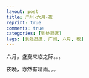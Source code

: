 ```yaml
---
layout: post
title: 广州-六月-夜
reprint: true
comments: true
categories: [到处逛逛]
tags: [到处逛逛, 广州, 六月, 夜]
---
```


六月，盛夏来临之际。。。

夜晚，亦然有晴雨。。。

<script>
    photos=[
        ["/images/2017-05-13/DSC05977.jpg", "", "75%"],
        ["/images/2017-05-13/DSC05984.jpg", "", "75%"],
        ["/images/2017-05-13/DSC05988.jpg", "", "75%"],
        ["/images/2017-05-13/DSC05990.jpg", "", "75%"],
        ["/images/2017-05-13/DSC05993.jpg", "", "75%"],
        ["/images/2017-05-13/DSC05997.jpg", "", "75%"],
        ["/images/2017-05-13/DSC06002.jpg", "", "75%"],
        ["/images/2017-05-13/DSC06003.jpg", "", "75%"],
        ["/images/2017-05-13/DSC06004.jpg", "", "75%"],
        ["/images/2017-05-30/DSC06152.jpg", "", "75%"],
        ["/images/2017-05-30/DSC06154.jpg", "", "75%"],
        ["/images/2017-05-30/DSC06161.jpg", "", "75%"],
        ["/images/2017-05-30/DSC06165.jpg", "", "75%"],
        ["/images/2017-05-30/DSC06166.jpg", "", "75%"],
        ["/images/2017-06-03/DSC06167.jpg", "", "75%"],
        ["/images/2017-06-04/DSC06176.jpg", "", "75%"],
        ["/images/2017-06-04/DSC06180.jpg", "", "75%"],
        ["/images/2017-06-04/DSC06181.jpg", "", "75%"],
        ["/images/2017-06-04/DSC06192.jpg", "", "75%"],
        ["/images/2017-06-04/DSC06198.jpg", "", "75%"],
        ["/images/2017-06-04/DSC06200.jpg", "", "75%"],
        ["/images/2017-06-04/DSC06201.jpg", "", "75%"],
        ["/images/2017-06-04/DSC06204.jpg", "", "75%"],
        ["/images/2017-06-04/DSC06206.jpg", "", "75%"],
        ["/images/2017-06-04/DSC06207.jpg", "", "75%"],
        ["/images/2017-06-04/DSC06218.jpg", "", "75%"],
        ["/images/2017-06-04/DSC06221.jpg", "", "75%"],
        ["/images/2017-06-04/DSC06222.jpg", "", "75%"],
        ["/images/2017-06-04/DSC06224.jpg", "", "75%"],
        ["/images/2017-06-05/DSC06228.jpg", "", "75%"],
        ["/images/2017-06-05/DSC06229.jpg", "", "75%"],
        ["/images/2017-06-05/DSC06230.jpg", "", "75%"],
        ["/images/2017-06-05/DSC06231.jpg", "", "75%"],
        ["/images/2017-06-05/DSC06236.jpg", "", "75%"],
        ["/images/2017-06-05/DSC06238.jpg", "", "75%"],
        ["/images/2017-06-05/DSC06248.jpg", "", "75%"],
        ["/images/2017-06-05/DSC06251.jpg", "", "75%"],
        ["/images/2017-06-05/DSC06252.jpg", "", "75%"],
        ["/images/2017-06-05/DSC06253.jpg", "", "75%"],
        ["/images/2017-06-05/DSC06254.jpg", "", "75%"],
        ["/images/2017-06-11/DSC06256.jpg", "", "75%"],
        ["/images/2017-06-16/DSC06268.jpg", "", "75%"],
        ["/images/2017-06-16/DSC06270.jpg", "", "75%"],
        ["/images/2017-06-16/DSC06284.jpg", "", "75%"],
        ["/images/2017-06-16/DSC06304.jpg", "", "75%"],
        ["/images/2017-06-16/DSC06318.jpg", "", "75%"],
        ["/images/2017-06-16/DSC06325.jpg", "", "75%"],
        ["/images/2017-06-16/DSC06333.jpg", "", "75%"],
    ];
    for (var i=0; i<photos.length; i++)
    {
        document.write("<figure><a href=\"" + photos[i][0] + "\" target=\"_blank\">")
        document.write("<img src=\"" + photos[i][0] + "\" alt=\"" + photos[i][1] + "\" width=\"" + photos[i][2] + "\">")
        document.write("</a></figure>")

        if (photos[i].length > 3)
            document.write(photos[i][3] + "<br><br>")
        else if (photos[i][1].length > 0)
            document.write(photos[i][1] + "<br><br>")
        else
            document.write("<br>")
    }
</script>

